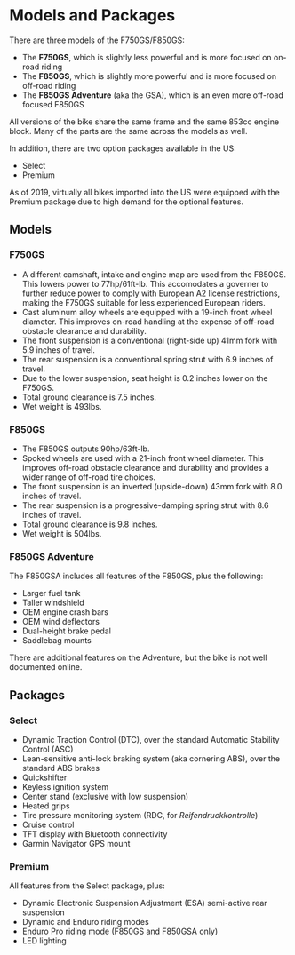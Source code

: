 # Models and Packages

There are three models of the F750GS/F850GS:

- The **F750GS**, which is slightly less powerful and is more focused on
  on-road riding
- The **F850GS**, which is slightly more powerful and is more focused on
  off-road riding
- The **F850GS Adventure** (aka the GSA), which is an even more off-road
  focused F850GS

All versions of the bike share the same frame and the same 853cc engine block.
Many of the parts are the same across the models as well.

In addition, there are two option packages available in the US:

- Select
- Premium

As of 2019, virtually all bikes imported into the US were equipped with the
Premium package due to high demand for the optional features.

## Models

### F750GS

- A different camshaft, intake and engine map are used from the F850GS. This
  lowers power to 77hp/61ft-lb. This accomodates a governer to further reduce
power to comply with European A2 license restrictions, making the F750GS
suitable for less experienced European riders.
- Cast aluminum alloy wheels are equipped with a 19-inch front wheel diameter.
  This improves on-road handling at the expense of off-road obstacle clearance
and durability.
- The front suspension is a conventional (right-side up) 41mm fork with 5.9 inches
  of travel.
- The rear suspension is a conventional spring strut with 6.9 inches of travel.
- Due to the lower suspension, seat height is 0.2 inches lower on the F750GS.
- Total ground clearance is 7.5 inches.
- Wet weight is 493lbs.

### F850GS

- The F850GS outputs 90hp/63ft-lb.
- Spoked wheels are used with a 21-inch front wheel diameter. This improves
  off-road obstacle clearance and durability and provides a wider range of
off-road tire choices.
- The front suspension is an inverted (upside-down) 43mm fork with 8.0 inches
  of travel.
- The rear suspension is a progressive-damping spring strut with 8.6 inches of
  travel.
- Total ground clearance is 9.8 inches.
- Wet weight is 504lbs.

### F850GS Adventure

The F850GSA includes all features of the F850GS, plus the following:

- Larger fuel tank
- Taller windshield
- OEM engine crash bars
- OEM wind deflectors
- Dual-height brake pedal
- Saddlebag mounts

There are additional features on the Adventure, but the bike is not well
documented online.

## Packages

### Select

- Dynamic Traction Control (DTC), over the standard Automatic Stability Control (ASC)
- Lean-sensitive anti-lock braking system (aka cornering ABS), over the standard ABS brakes
- Quickshifter
- Keyless ignition system
- Center stand (exclusive with low suspension)
- Heated grips
- Tire pressure monitoring system (RDC, for _Reifendruckkontrolle_)
- Cruise control
- TFT display with Bluetooth connectivity
- Garmin Navigator GPS mount

### Premium

All features from the Select package, plus:

- Dynamic Electronic Suspension Adjustment (ESA) semi-active rear suspension
- Dynamic and Enduro riding modes
- Enduro Pro riding mode (F850GS and F850GSA only)
- LED lighting
